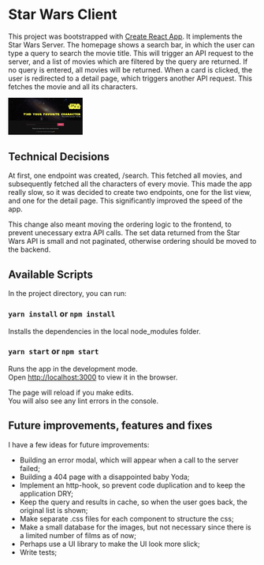 # Star Wars Client

This project was bootstrapped with [Create React App](https://github.com/facebook/create-react-app). It implements the Star Wars Server. The homepage shows a search bar, in which the user can type a query to search the movie title. This will trigger an API request to the server, and a list of movies which are filtered by the query are returned. If no query is entered, all movies will be returned. When a card is clicked, the user is redirected to a detail page, which triggers another API request. This fetches the movie and all its characters. 

<img src="./src/assets/sw.png"
     alt="Star Wars Client"
     style="width: 30%" />

## Technical Decisions

At first, one endpoint was created, /search. This fetched all movies, and subsequently fetched all the characters of every movie. This made the app really slow, so it was decided to create two endpoints, one for the list view, and one for the detail page. This significantly improved the speed of the app. 

This change also meant moving the ordering logic to the frontend, to prevent unecessary extra API calls. The set data returned from the Star Wars API is small and not paginated, otherwise ordering should be moved to the backend. 

## Available Scripts

In the project directory, you can run:

### `yarn install` or `npm install` 

Installs the dependencies in the local node_modules folder.

### `yarn start` or `npm start`

Runs the app in the development mode.<br />
Open [http://localhost:3000](http://localhost:3000) to view it in the browser.

The page will reload if you make edits.<br />
You will also see any lint errors in the console.

## Future improvements, features and fixes

I have a few ideas for future improvements:

- Building an error modal, which will appear when a call to the server failed;
- Building a 404 page with a disappointed baby Yoda;
- Implement an http-hook, so prevent code duplication and to keep the application DRY;
- Keep the query and results in cache, so when the user goes back, the original list is shown;
- Make separate .css files for each component to structure the css;
- Make a small database for the images, but not necessary since there is a limited number of films as of now;
- Perhaps use a UI library to make the UI look more slick;
- Write tests;
